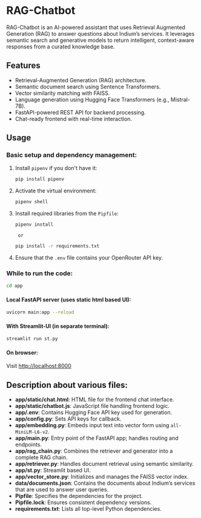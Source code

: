 # RAG-Chatbot
RAG-Chatbot is an AI-powered assistant that uses Retrieval Augmented Generation (RAG) to answer questions about Indium’s services. It leverages semantic search and generative models to return intelligent, context-aware responses from a curated knowledge base.

## Features
- Retrieval-Augmented Generation (RAG) architecture.
- Semantic document search using Sentence Transformers.
- Vector similarity matching with FAISS.
- Language generation using Hugging Face Transformers (e.g., Mistral-7B).
- FastAPI-powered REST API for backend processing.
- Chat-ready frontend with real-time interaction.

## Usage
### Basic setup and dependency management:
1. Install `pipenv` if you don't have it:
   ```bash
   pip install pipenv
   ```

2. Activate the virtual environment:
   ```bash
   pipenv shell
   ```

3. Install required libraries from the `Pipfile`:
   ```bash
   pipenv install
   ```
        or
    ```bash
    pip install -r requirements.txt
    ```

4. Ensure that the `.env` file contains your OpenRouter API key.

### While to run the code:
```bash
cd app
```
#### Local FastAPI server (uses static html based UI):
```bash
uvicorn main:app --reload
```
#### With Streamlit-UI (in separate terminal):
```bash
streamlit run st.py
```

#### On browser:
Visit [http://localhost:8000](http://localhost:8000)

## Description about various files:
- **app/static/chat.html**: HTML file for the frontend chat interface.
- **app/static/chatbot.js**: JavaScript file handling frontend logic.
- **app/.env**: Contains Hugging Face API key used for generation.
- **app/config.py**: Sets API keys for callback.
- **app/embedding.py**: Embeds input text into vector form using `all-MiniLM-L6-v2`.
- **app/main.py**: Entry point of the FastAPI app; handles routing and endpoints.
- **app/rag_chain.py**: Combines the retriever and generator into a complete RAG chain.
- **app/retriever.py**: Handles document retrieval using semantic similarity.
- **app/st.py**: Streamlit based UI.
- **app/vector_store.py**: Initializes and manages the FAISS vector index.
- **data/documents.json**: Contains the documents about Indium’s services that are used to answer user queries.
- **Pipfile**: Specifies the dependencies for the project.
- **Pipfile.lock**: Ensures consistent dependency versions.
- **requirements.txt**: Lists all top-level Python dependencies.